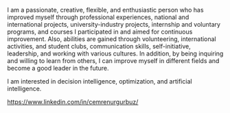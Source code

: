 I am a passionate, creative, flexible, and enthusiastic person who has improved myself through professional experiences, national and international projects, university-industry projects, internship and voluntary programs, and courses I participated in and aimed for continuous improvement. Also, abilities are gained through volunteering, international activities, and student clubs, communication skills, self-initiative, leadership, and working with various cultures. In addition, by being inquiring and willing to learn from others, I can improve myself in different fields and become a good leader in the future.

I am interested in decision intelligence, optimization, and artificial intelligence.

https://www.linkedin.com/in/cemrenurgurbuz/
